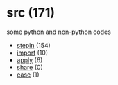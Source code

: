 # src (171)
some python and non-python codes

+ [stepin](stepin/README.md) (154)
+ [import](import/README.md) (10)
+ [apply](apply/README.md) (6)
+ [share](share/README.md) (0)
+ [ease](ease/README.md) (1)
